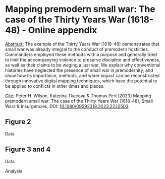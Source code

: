 # Mapping premodern small war: The case of the Thirty Years War (1618-48) - Online appendix

<ins>Abstract:</ins> The example of the Thirty Years War (1618–48) demonstrates that small war was already integral to the conduct of premodern hostilities. Commanders employed these methods with a purpose and generally tried to limit the accompanying violence to preserve discipline and effectiveness, as well as their claims to be waging a just war. We explain why conventional histories have neglected the presence of small war in premodernity, and show how its importance, methods, and wider impact can be reconstructed through innovative digital mapping techniques, which have the potential to be applied to conflicts in other times and places.

<ins>Cite:</ins> Peter H. Wilson, Katerina Tkacova & Thomas Pert (2023) Mapping premodern small war: The case of the Thirty Years War (1618-48), Small Wars & Insurgencies, DOI: [10.1080/09592318.2023.2220503](10.1080/09592318.2023.2220503)

## Figure 2
Data

## Figure 3 and 4
Data

Analysis


